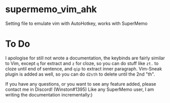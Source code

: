 # supermemo_vim_ahk

Setting file to emulate vim with AutoHotkey, works with SuperMemo

# To Do

I apologise for still not wrote a documentation, the keybinds are fairly similar to Vim, except `q` for extract and `z` for cloze, so you can do stuff like `zt.` to cloze until end of sentence, and `qip` to extract inner paragraph. Vim-Sneak plugin is added as well, so you can do `d2sth` to delete until the 2nd "th".

If you have any questions, or you want to see any feature added, please contact me in Discord! (Winston#1395) Like any SuperMemo user, I am writing the documentation incrementally:)
